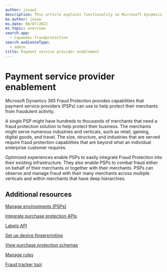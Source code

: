 ```yaml
---
author: josaw1
description: This article explains functionality in Microsoft Dynamics 365 Fraud Protection that supports payment service providers (PSPs).
ms.author: josaw
ms.date: 06/07/2022
ms.topic: overview
search.app: 
  - Capaedac-fraudprotection
search.audienceType:
  - admin
title: Payment service provider enablement
---
```


# Payment service provider enablement


Microsoft Dynamics 365 Fraud Protection provides capabilities that payment service providers (PSPs) can use to help protect their merchants from fraudulent activity.

A single PSP might have hundreds to thousands of merchants that need a fraud protection solution to help protect their business. The merchants might serve numerous industries and verticals, such as retail, gaming, digital goods, and travel. The size, structure, and industries that are served require fraud protection capabilities that are beyond what an individual enterprise customer requires.

Optimized experiences enable PSPs to easily integrate Fraud Protection into their existing infrastructure. They also enable PSPs to combat fraud either on behalf of their merchants or together with their merchants. PSPs can observe and manage fraud with their many merchants across multiple verticals and within merchants that have deep hierarchies.

## Additional resources

[Manage environments (PSPs)](manage-psp-environments.md)

[Integrate purchase protection APIs](integrate-real-time-api.md)

[Labels API](labels-api.md)

[Set up device fingerprinting](device-fingerprinting.md)

[View purchase protection schemas](view-purchase-protection-schemas.md)

[Manage rules](rules.md)

[Fraud tracker tool](fraud-tracker.md)
